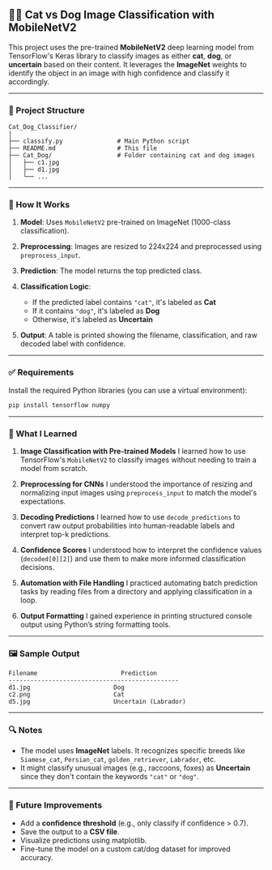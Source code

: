 ## 🐶🐱 Cat vs Dog Image Classification with MobileNetV2

This project uses the pre-trained **MobileNetV2** deep learning model from TensorFlow's Keras library to classify images as either **cat**, **dog**, or **uncertain** based on their content. It leverages the **ImageNet** weights to identify the object in an image with high confidence and classify it accordingly.

---

### 📁 Project Structure

```
Cat_Dog_Classifier/
│
├── classify.py               # Main Python script
├── README.md                 # This file
├── Cat_Dog/                  # Folder containing cat and dog images
│   ├── c1.jpg
│   ├── d1.jpg
│   └── ...
```

---

### 🚀 How It Works

1. **Model**: Uses `MobileNetV2` pre-trained on ImageNet (1000-class classification).
2. **Preprocessing**: Images are resized to 224x224 and preprocessed using `preprocess_input`.
3. **Prediction**: The model returns the top predicted class.
4. **Classification Logic**:

   * If the predicted label contains `"cat"`, it's labeled as **Cat**
   * If it contains `"dog"`, it's labeled as **Dog**
   * Otherwise, it's labeled as **Uncertain**
5. **Output**: A table is printed showing the filename, classification, and raw decoded label with confidence.

---

### ✅ Requirements

Install the required Python libraries (you can use a virtual environment):

```bash
pip install tensorflow numpy
```

---

### 🧠 What I Learned

1. **Image Classification with Pre-trained Models**
   I learned how to use TensorFlow's `MobileNetV2` to classify images without needing to train a model from scratch.

2. **Preprocessing for CNNs**
   I understood the importance of resizing and normalizing input images using `preprocess_input` to match the model's expectations.

3. **Decoding Predictions**
   I learned how to use `decode_predictions` to convert raw output probabilities into human-readable labels and interpret top-k predictions.

4. **Confidence Scores**
   I understood how to interpret the confidence values (`decoded[0][2]`) and use them to make more informed classification decisions.

5. **Automation with File Handling**
   I practiced automating batch prediction tasks by reading files from a directory and applying classification in a loop.

6. **Output Formatting**
   I gained experience in printing structured console output using Python’s string formatting tools.

---

### 🖼️ Sample Output

```
Filename                       Prediction              
-----------------------------------------------
d1.jpg                       Dog             
c2.png                       Cat             
d5.jpg                       Uncertain (Labrador) 
```

---

### 🔍 Notes

* The model uses **ImageNet** labels. It recognizes specific breeds like `Siamese_cat`, `Persian_cat`, `golden_retriever`, `Labrador`, etc.
* It might classify unusual images (e.g., raccoons, foxes) as **Uncertain** since they don't contain the keywords `"cat"` or `"dog"`.

---

### 📌 Future Improvements

* Add a **confidence threshold** (e.g., only classify if confidence > 0.7).
* Save the output to a **CSV file**.
* Visualize predictions using matplotlib.
* Fine-tune the model on a custom cat/dog dataset for improved accuracy.
